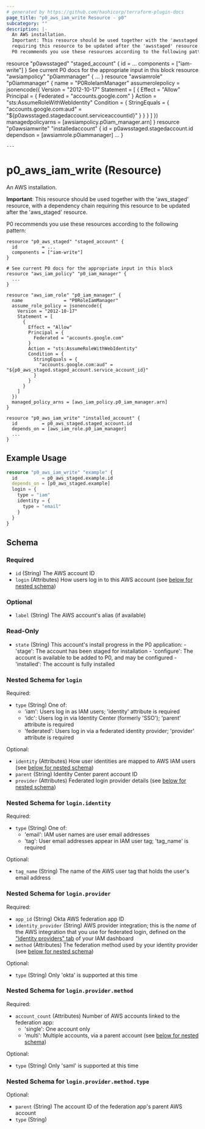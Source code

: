 ```yaml
---
# generated by https://github.com/hashicorp/terraform-plugin-docs
page_title: "p0_aws_iam_write Resource - p0"
subcategory: ""
description: |-
  An AWS installation.
  Important: This resource should be used together with the 'awsstaged' resource, with a dependency chain
  requiring this resource to be updated after the 'awsstaged' resource.
  P0 recommends you use these resources according to the following pattern:
  ```
  resource "p0awsstaged" "staged_account" {
    id         = ...
    components = ["iam-write"]
  }
  See current P0 docs for the appropriate input in this block
  resource "awsiampolicy" "p0iammanager" {
    ...
  }
  resource "awsiamrole" "p0iammanager" {
    name               = "P0RoleIamManager"
    assumerolepolicy = jsonencode({
      Version = "2012-10-17"
      Statement = [
        {
          Effect = "Allow"
          Principal = {
            Federated = "accounts.google.com"
          }
          Action = "sts:AssumeRoleWithWebIdentity"
          Condition = {
            StringEquals = {
              "accounts.google.com:aud" = "${p0awsstaged.stagedaccount.serviceaccountid}"
            }
          }
        }
      ]
    })
    managedpolicyarns = [awsiampolicy.p0iam_manager.arn]
  }
  resource "p0awsiamwrite" "installedaccount" {
    id         = p0awsstaged.stagedaccount.id
    dependson = [awsiamrole.p0iammanager]
    ...
  }
  ```
---
```


# p0_aws_iam_write (Resource)

An AWS installation.

**Important**: This resource should be used together with the 'aws_staged' resource, with a dependency chain
requiring this resource to be updated after the 'aws_staged' resource.

P0 recommends you use these resources according to the following pattern:

```
resource "p0_aws_staged" "staged_account" {
  id         = ...
  components = ["iam-write"]
}

# See current P0 docs for the appropriate input in this block
resource "aws_iam_policy" "p0_iam_manager" {
  ...
}

resource "aws_iam_role" "p0_iam_manager" {
  name               = "P0RoleIamManager"
  assume_role_policy = jsonencode({
    Version = "2012-10-17"
    Statement = [
      {
        Effect = "Allow"
        Principal = {
          Federated = "accounts.google.com"
        }
        Action = "sts:AssumeRoleWithWebIdentity"
        Condition = {
          StringEquals = {
            "accounts.google.com:aud" = "${p0_aws_staged.staged_account.service_account_id}"
          }
        }
      }
    ]
  })
  managed_policy_arns = [aws_iam_policy.p0_iam_manager.arn]
}

resource "p0_aws_iam_write" "installed_account" {
  id         = p0_aws_staged.staged_account.id
  depends_on = [aws_iam_role.p0_iam_manager]
  ...
}
```

## Example Usage

```terraform
resource "p0_aws_iam_write" "example" {
  id         = p0_aws_staged.example.id
  depends_on = [p0_aws_staged.example]
  login = {
    type = "iam"
    identity = {
      type = "email"
    }
  }
}
```

<!-- schema generated by tfplugindocs -->
## Schema

### Required

- `id` (String) The AWS account ID
- `login` (Attributes) How users log in to this AWS account (see [below for nested schema](#nestedatt--login))

### Optional

- `label` (String) The AWS account's alias (if available)

### Read-Only

- `state` (String) This account's install progress in the P0 application:
		- 'stage': The account has been staged for installation
		- 'configure': The account is available to be added to P0, and may be configured
		- 'installed': The account is fully installed

<a id="nestedatt--login"></a>
### Nested Schema for `login`

Required:

- `type` (String) One of:
    - 'iam': Users log in as IAM users; 'identity' attribute is required
    - 'idc': Users log in via Identity Center (formerly 'SSO'); 'parent' attribute is required
    - 'federated': Users log in via a federated identity provider; 'provider' attribute is required

Optional:

- `identity` (Attributes) How user identities are mapped to AWS IAM users (see [below for nested schema](#nestedatt--login--identity))
- `parent` (String) Identity Center parent account ID
- `provider` (Attributes) Federated login provider details (see [below for nested schema](#nestedatt--login--provider))

<a id="nestedatt--login--identity"></a>
### Nested Schema for `login.identity`

Required:

- `type` (String) One of:
    - 'email': IAM user names are user email addresses
    - 'tag': User email addresses appear in IAM user tag; 'tag_name' is required

Optional:

- `tag_name` (String) The name of the AWS user tag that holds the user's email address


<a id="nestedatt--login--provider"></a>
### Nested Schema for `login.provider`

Required:

- `app_id` (String) Okta AWS federation app ID
- `identity_provider` (String) AWS provider integration; this is the _name_ of the AWS integration that you use for federated login,
defined on the ["Identity providers" tab](https://console.aws.amazon.com/iam/home#/identity_providers) of your IAM dashboard
- `method` (Attributes) The federation method used by your identity provider (see [below for nested schema](#nestedatt--login--provider--method))

Optional:

- `type` (String) Only 'okta' is supported at this time

<a id="nestedatt--login--provider--method"></a>
### Nested Schema for `login.provider.method`

Required:

- `account_count` (Attributes) Number of AWS accounts linked to the federation app:
    - 'single': One account only
    - 'multi': Multiple accounts, via a parent account (see [below for nested schema](#nestedatt--login--provider--method--account_count))

Optional:

- `type` (String) Only 'saml' is supported at this time

<a id="nestedatt--login--provider--method--account_count"></a>
### Nested Schema for `login.provider.method.type`

Optional:

- `parent` (String) The account ID of the federation app's parent AWS account
- `type` (String)
